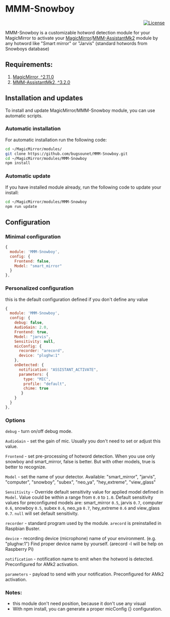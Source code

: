 # MMM-Snowboy

<p align="right">
	<a href="http://choosealicense.com/licenses/mit"><img src="https://img.shields.io/badge/license-MIT-blue.svg" alt="License"></a>
</p>

MMM-Snowboy is a customizable hotword detection module for your MagicMirror to activate your [MagicMirror](https://github.com/MichMich/MagicMirror)/[MMM-AssistantMk2](https://github.com/bugsounet/MMM-AssistantMk2) module by any hotword like "Smart mirror" or "Jarvis" (standard hotwords from Snowboys database)


## Requirements:
1. [MagicMirror, ^2.11.0](https://github.com/MichMich/MagicMirror) 
2. [MMM-AssistantMk2, ^3.2.0](https://github.com/bugsounet/MMM-AssistantMk2)


## Installation and updates
To install and update MagicMirror/MMM-Snowboy module, you can use automatic scripts. 

### Automatic installation
For automatic installation run the following code:
  
```sh
cd ~/MagicMirror/modules/
git clone https://github.com/bugsounet/MMM-Snowboy.git
cd ~/MagicMirror/modules/MMM-Snowboy
npm install
```

### Automatic update
If you have installed module already, run the following code to update your install:
```sh
cd ~/MagicMirror/modules/MMM-Snowboy
npm run update
```
## Configuration
### Minimal configuration
```js
{
  module: 'MMM-Snowboy',
  config: {
    Frontend: false,
    Model: "smart_mirror"
  }
},
```
### Personalized configuration
this is the default configuration defined if you don't define any value

```js
{
  module: 'MMM-Snowboy',
  config: {
    debug: false,
    AudioGain: 2.0,
    Frontend: true,
    Model: "jarvis",
    Sensitivity: null,
    micConfig: {
      recorder: "arecord",
      device: "plughw:1"
    },
    onDetected: {
      notification: "ASSISTANT_ACTIVATE",
      parameters: {
        type: "MIC",
        profile: "default",
        chime: true
       }
    }
  }
},
```
### Options

`debug` - turn on/off debug mode.

`AudioGain` - set the gain of mic. Usually you don't need to set or adjust this value.

`Frontend` -  set pre-processing of hotword detection. When you use only snowboy and smart_mirror, false is better. But with other models, true is better to recognize.

`Model` - set the name of your detector. Available: "smart_mirror", "jarvis", "computer", "snowboy", "subex", "neo_ya", "hey_extreme", "view_glass"

`Sensitivity` -  Override default sensitivity value for applied model defined in `Model`. Value could be within a range from `0.0` to `1.0`. Default sensitivity values for preconfigured models are: smart_mirror `0.5`, jarvis `0.7`, computer `0.6`, snowboy `0.5`, subex `0.6`, neo_ya `0.7`, hey_extreme `0.6` and view_glass `0.7`. `null` will set default sensitivity.

`recorder` - standard program used by the module. `arecord` is preinstalled in Raspbian Buster.

`device` - recording device (microphone) name of your environment. (e.g. "plughw:1") Find proper device name by yourself. (arecord -l will be help on Raspberry Pi)

`notification` - notification name to emit when the hotword is detected. Preconfigured for AMk2 activation.

`parameters` - payload to send with your notification. Preconfigured for AMk2 activation.


 ### Notes:
  * this module don't need position, because it don't use any visual
  * With npm install, you can generate a proper micConfig {} configuration.
